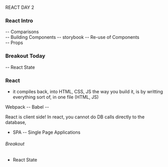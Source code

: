 REACT DAY 2


### React Intro ### 

-- Comparisons  
-- Building Components 
-- storybook
-- Re-use of Components  
-- Props

### Breakout Today 

-- React State

### React 

- it compiles back, into HTML, CSS, JS
the way you build it, is by writting everything sort of, in one file (HTML, JS)

Webpack --
Babel   --

React is client side!
 In react, you cannot do DB calls directly to the database, 
- SPA -- Single Page Applications


###### Breakout ######
 
 - React State
 